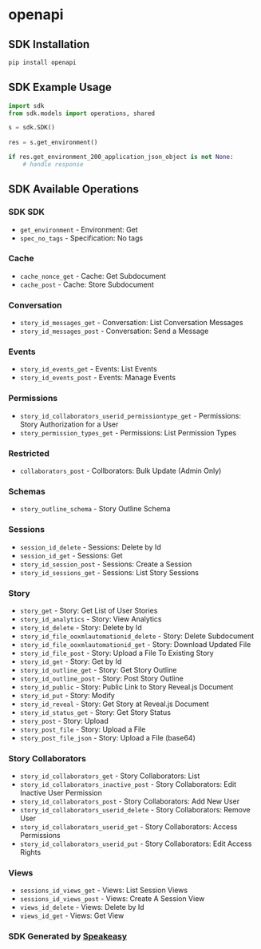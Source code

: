 # openapi

<!-- Start SDK Installation -->
## SDK Installation

```bash
pip install openapi
```
<!-- End SDK Installation -->

## SDK Example Usage
<!-- Start SDK Example Usage -->
```python
import sdk
from sdk.models import operations, shared

s = sdk.SDK()
    
res = s.get_environment()

if res.get_environment_200_application_json_object is not None:
    # handle response
```
<!-- End SDK Example Usage -->

<!-- Start SDK Available Operations -->
## SDK Available Operations

### SDK SDK

* `get_environment` - Environment: Get
* `spec_no_tags` - Specification: No tags

### Cache

* `cache_nonce_get` - Cache: Get Subdocument
* `cache_post` - Cache: Store Subdocument

### Conversation

* `story_id_messages_get` - Conversation: List Conversation Messages
* `story_id_messages_post` - Conversation: Send a Message

### Events

* `story_id_events_get` - Events: List Events
* `story_id_events_post` - Events: Manage Events

### Permissions

* `story_id_collaborators_userid_permissiontype_get` - Permissions: Story Authorization for a User
* `story_permission_types_get` - Permissions: List Permission Types

### Restricted

* `collaborators_post` - Collborators: Bulk Update (Admin Only)

### Schemas

* `story_outline_schema` - Story Outline Schema

### Sessions

* `session_id_delete` - Sessions: Delete by Id
* `session_id_get` - Sessions: Get
* `story_id_session_post` - Sessions: Create a Session
* `story_id_sessions_get` - Sessions: List Story Sessions

### Story

* `story_get` - Story: Get List of User Stories
* `story_id_analytics` - Story: View Analytics
* `story_id_delete` - Story: Delete by Id
* `story_id_file_ooxmlautomationid_delete` - Story: Delete Subdocument
* `story_id_file_ooxmlautomationid_get` - Story: Download Updated File
* `story_id_file_post` - Story: Upload a File To Existing Story
* `story_id_get` - Story: Get by Id
* `story_id_outline_get` - Story: Get Story Outline
* `story_id_outline_post` - Story: Post Story Outline
* `story_id_public` - Story: Public Link to Story Reveal.js Document
* `story_id_put` - Story: Modify
* `story_id_reveal` - Story: Get Story at Reveal.js Document
* `story_id_status_get` - Story: Get Story Status
* `story_post` - Story: Upload
* `story_post_file` - Story: Upload a File
* `story_post_file_json` - Story: Upload a File (base64)

### Story Collaborators

* `story_id_collaborators_get` - Story Collaborators: List
* `story_id_collaborators_inactive_post` - Story Collaborators: Edit Inactive User Permission
* `story_id_collaborators_post` - Story Collaborators: Add New User
* `story_id_collaborators_userid_delete` - Story Collaborators: Remove User
* `story_id_collaborators_userid_get` - Story Collaborators: Access Permissions
* `story_id_collaborators_userid_put` - Story Collaborators: Edit Access Rights

### Views

* `sessions_id_views_get` - Views: List Session Views
* `sessions_id_views_post` - Views: Create A Session View
* `views_id_delete` - Views: Delete by Id
* `views_id_get` - Views: Get View

<!-- End SDK Available Operations -->

### SDK Generated by [Speakeasy](https://docs.speakeasyapi.dev/docs/using-speakeasy/client-sdks)
